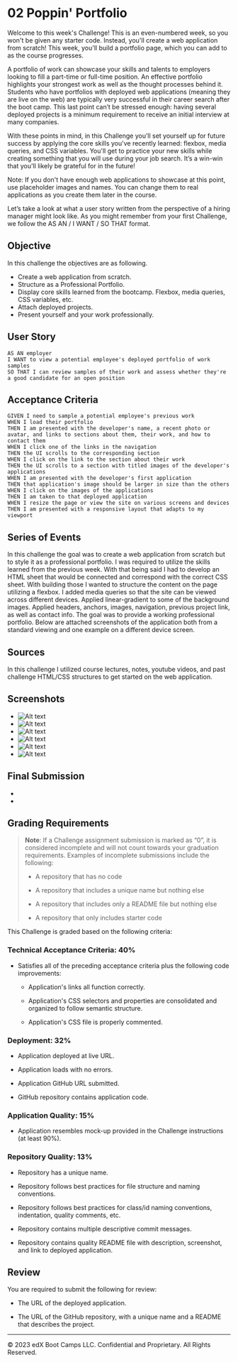 # 02 Poppin' Portfolio

Welcome to this week's Challenge! This is an even-numbered week, so you won't be given any starter code. Instead, you'll create a web application from scratch! This week, you'll build a portfolio page, which you can add to as the course progresses.

A portfolio of work can showcase your skills and talents to employers looking to fill a part-time or full-time position. An effective portfolio highlights your strongest work as well as the thought processes behind it. Students who have portfolios with deployed web applications (meaning they are live on the web) are typically very successful in their career search after the boot camp. This last point can’t be stressed enough: having several deployed projects is a minimum requirement to receive an initial interview at many companies.

With these points in mind, in this Challenge you’ll set yourself up for future success by applying the core skills you've recently learned: flexbox, media queries, and CSS variables. You'll get to practice your new skills while creating something that you will use during your job search. It’s a win-win that you'll likely be grateful for in the future!

Note: If you don't have enough web applications to showcase at this point, use placeholder images and names. You can change them to real applications as you create them later in the course.

Let’s take a look at what a user story written from the perspective of a hiring manager might look like. As you might remember from your first Challenge, we follow the AS AN / I WANT / SO THAT format.

## Objective
In this challenge the objectives are as following.
* Create a web application from scratch.
* Structure as a Professional Portfolio.
* Display core skills learned from the bootcamp. Flexbox, media queries, CSS variables, etc.
* Attach deployed projects.
* Present yourself and your work professionally.

## User Story

```
AS AN employer
I WANT to view a potential employee's deployed portfolio of work samples
SO THAT I can review samples of their work and assess whether they're a good candidate for an open position
```

## Acceptance Criteria

```
GIVEN I need to sample a potential employee's previous work
WHEN I load their portfolio
THEN I am presented with the developer's name, a recent photo or avatar, and links to sections about them, their work, and how to contact them
WHEN I click one of the links in the navigation
THEN the UI scrolls to the corresponding section
WHEN I click on the link to the section about their work
THEN the UI scrolls to a section with titled images of the developer's applications
WHEN I am presented with the developer's first application
THEN that application's image should be larger in size than the others
WHEN I click on the images of the applications
THEN I am taken to that deployed application
WHEN I resize the page or view the site on various screens and devices
THEN I am presented with a responsive layout that adapts to my viewport
```

## Series of Events
In this challenge the goal was to create a web application from scratch but to style it as a professional portfolio. I was required to utilize the skills learned from the previous week. With that being said I had to develop an HTML sheet that would be connected and correspond with the correct CSS sheet. With building those I wanted to structure the content on the page utilizing a flexbox. I added media queries so that the site can be viewed across different devices. Applied linear-gradient to some of the background images. Applied headers, anchors, images, navigation, previous project link, as well as contact info. The goal was to provide a working professional portfolio. Below are attached screenshots of the application both from a standard viewing and one example on a different device screen. 

## Sources
In this challenge I utilized course lectures, notes, youtube videos, and past challenge HTML/CSS structures to get started on the web application.

## Screenshots
* ![Alt text](<Screenshot 2023-06-25 at 5.53.34 PM.png>)
* ![Alt text](<Screenshot 2023-06-25 at 5.53.46 PM.png>)
* ![Alt text](<Screenshot 2023-06-25 at 5.54.09 PM.png>)
* ![Alt text](<Screenshot 2023-06-25 at 5.54.16 PM.png>)
* ![Alt text](<Screenshot 2023-06-25 at 5.54.22 PM.png>)
* ![Alt text](<Screenshot 2023-06-25 at 5.54.28 PM.png>)

## Final Submission
* 
* 

## Grading Requirements
> **Note**: If a Challenge assignment submission is marked as “0”, it is considered incomplete and will not count towards your graduation requirements. Examples of incomplete submissions include the following:
>
> * A repository that has no code
>
> * A repository that includes a unique name but nothing else
>
> * A repository that includes only a README file but nothing else
>
> * A repository that only includes starter code

This Challenge is graded based on the following criteria: 

### Technical Acceptance Criteria: 40%

* Satisfies all of the preceding acceptance criteria plus the following code improvements:

  * Application's links all function correctly.

  * Application's CSS selectors and properties are consolidated and organized to follow semantic structure.

  * Application's CSS file is properly commented.

### Deployment: 32%

* Application deployed at live URL.

* Application loads with no errors.

* Application GitHub URL submitted.

* GitHub repository contains application code.

### Application Quality: 15%

* Application resembles mock-up provided in the Challenge instructions (at least 90%).

### Repository Quality: 13%

* Repository has a unique name.

* Repository follows best practices for file structure and naming conventions.

* Repository follows best practices for class/id naming conventions, indentation, quality comments, etc.

* Repository contains multiple descriptive commit messages.

* Repository contains quality README file with description, screenshot, and link to deployed application.

## Review

You are required to submit the following for review:

* The URL of the deployed application.

* The URL of the GitHub repository, with a unique name and a README that describes the project.

---
© 2023 edX Boot Camps LLC. Confidential and Proprietary. All Rights Reserved.
